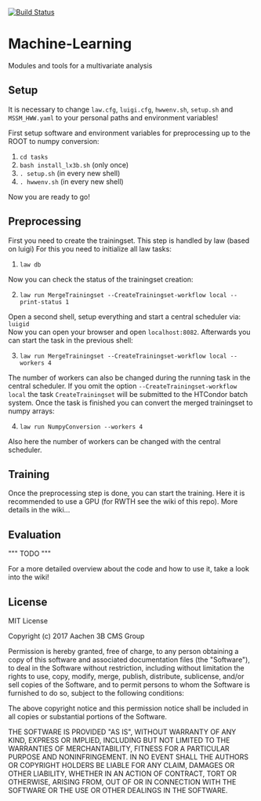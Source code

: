 [![Build Status](https://travis-ci.org/CMSAachen3B/Machine-Learning.svg?branch=master)](https://travis-ci.org/CMSAachen3B/Machine-Learning)

# Machine-Learning

Modules and tools for a multivariate analysis

## Setup

It is necessary to change `law.cfg`, `luigi.cfg`, `hwwenv.sh`, `setup.sh` and `MSSM_HWW.yaml` to your personal paths and
environment variables!  

First setup software and environment variables for preprocessing up to the ROOT to numpy conversion:

1. `cd tasks`
2. `bash install_lx3b.sh` (only once)
3. `. setup.sh` (in every new shell)
4. `. hwwenv.sh` (in every new shell)

Now you are ready to go!

## Preprocessing

First you need to create the trainingset. This step is handled by law (based on luigi)
For this you need to initialize all law tasks:

1. `law db`

Now you can check the status of the trainingset creation:

2. `law run MergeTrainingset --CreateTrainingset-workflow local --print-status 1`

Open a second shell, setup everything and start a central scheduler via: `luigid`  
Now you can open your browser and open `localhost:8082`. Afterwards you can start the task in the previous shell:

3. `law run MergeTrainingset --CreateTrainingset-workflow local --workers 4`

The number of workers can also be changed during the running task in the central scheduler. If you omit the option
`--CreateTrainingset-workflow local` the task `CreateTrainingset` will be submitted to the HTCondor batch system.
Once the task is finished you can convert the merged trainingset to numpy arrays:

4. `law run NumpyConversion --workers 4`

Also here the number of workers can be changed with the central scheduler.

## Training

Once the preprocessing step is done, you can start the training. Here it is recommended to use a GPU (for RWTH see the wiki of this repo). More details in the wiki...

## Evaluation

"""
TODO
"""


For a more detailed overview about the code and how to use it, take a look into
the wiki!

## License

MIT License

Copyright (c) 2017 Aachen 3B CMS Group

Permission is hereby granted, free of charge, to any person obtaining a copy of
this software and associated documentation files (the "Software"), to deal in
the Software without restriction, including without limitation the rights to
use, copy, modify, merge, publish, distribute, sublicense, and/or sell copies of
the Software, and to permit persons to whom the Software is furnished to do so,
subject to the following conditions:

The above copyright notice and this permission notice shall be included in all
copies or substantial portions of the Software.

THE SOFTWARE IS PROVIDED "AS IS", WITHOUT WARRANTY OF ANY KIND, EXPRESS OR
IMPLIED, INCLUDING BUT NOT LIMITED TO THE WARRANTIES OF MERCHANTABILITY, FITNESS
FOR A PARTICULAR PURPOSE AND NONINFRINGEMENT. IN NO EVENT SHALL THE AUTHORS OR
COPYRIGHT HOLDERS BE LIABLE FOR ANY CLAIM, DAMAGES OR OTHER LIABILITY, WHETHER
IN AN ACTION OF CONTRACT, TORT OR OTHERWISE, ARISING FROM, OUT OF OR IN
CONNECTION WITH THE SOFTWARE OR THE USE OR OTHER DEALINGS IN THE SOFTWARE.
